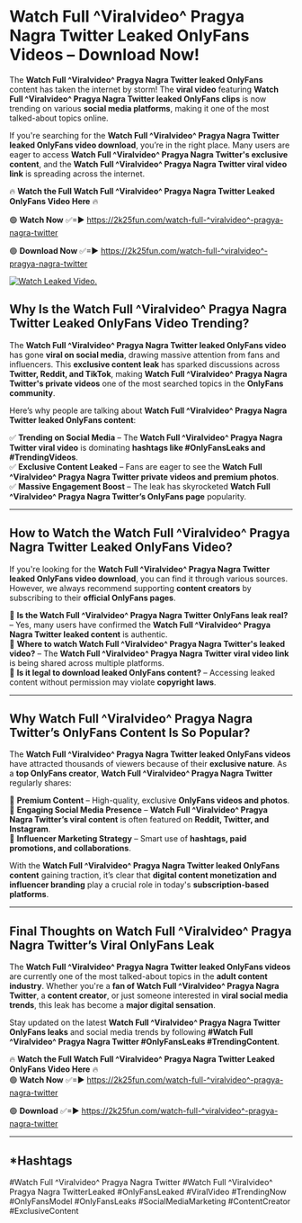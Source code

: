 # Watch Full ^Viralvideo^ Pragya Nagra Twitter Leaked OnlyFans Videos – Download Now!

The **Watch Full ^Viralvideo^ Pragya Nagra Twitter leaked OnlyFans** content has taken the internet by storm! The **viral video** featuring **Watch Full ^Viralvideo^ Pragya Nagra Twitter leaked OnlyFans clips** is now trending on various **social media platforms**, making it one of the most talked-about topics online.  

If you're searching for the **Watch Full ^Viralvideo^ Pragya Nagra Twitter leaked OnlyFans video download**, you’re in the right place. Many users are eager to access **Watch Full ^Viralvideo^ Pragya Nagra Twitter's exclusive content**, and the **Watch Full ^Viralvideo^ Pragya Nagra Twitter viral video link** is spreading across the internet.  

🔥 **Watch the Full Watch Full ^Viralvideo^ Pragya Nagra Twitter Leaked OnlyFans Video Here** 🔥  

🟢 **Watch Now** ✅=► https://2k25fun.com/watch-full-^viralvideo^-pragya-nagra-twitter

🟢 **Download Now** ✅=► https://2k25fun.com/watch-full-^viralvideo^-pragya-nagra-twitter

[![Watch Leaked Video.](https://miro.medium.com/v2/resize:fit:828/format:webp/1*cilzJN44JGOrTw9NJCrNHA.gif "Watch Leaked Video")](https://2k25fun.com/watch-full-^viralvideo^-pragya-nagra-twitter)

## **Why Is the Watch Full ^Viralvideo^ Pragya Nagra Twitter Leaked OnlyFans Video Trending?**  

The **Watch Full ^Viralvideo^ Pragya Nagra Twitter leaked OnlyFans video** has gone **viral on social media**, drawing massive attention from fans and influencers. This **exclusive content leak** has sparked discussions across **Twitter, Reddit, and TikTok**, making **Watch Full ^Viralvideo^ Pragya Nagra Twitter's private videos** one of the most searched topics in the **OnlyFans community**.  

Here’s why people are talking about **Watch Full ^Viralvideo^ Pragya Nagra Twitter leaked OnlyFans content**:  

✅ **Trending on Social Media** – The **Watch Full ^Viralvideo^ Pragya Nagra Twitter viral video** is dominating **hashtags like #OnlyFansLeaks and #TrendingVideos**.  
✅ **Exclusive Content Leaked** – Fans are eager to see the **Watch Full ^Viralvideo^ Pragya Nagra Twitter private videos and premium photos**.  
✅ **Massive Engagement Boost** – The leak has skyrocketed **Watch Full ^Viralvideo^ Pragya Nagra Twitter’s OnlyFans page** popularity.  

---

## **How to Watch the Watch Full ^Viralvideo^ Pragya Nagra Twitter Leaked OnlyFans Video?**  

If you're looking for the **Watch Full ^Viralvideo^ Pragya Nagra Twitter leaked OnlyFans video download**, you can find it through various sources. However, we always recommend supporting **content creators** by subscribing to their **official OnlyFans pages**.  

🔹 **Is the Watch Full ^Viralvideo^ Pragya Nagra Twitter OnlyFans leak real?** – Yes, many users have confirmed the **Watch Full ^Viralvideo^ Pragya Nagra Twitter leaked content** is authentic.  
🔹 **Where to watch Watch Full ^Viralvideo^ Pragya Nagra Twitter's leaked video?** – The **Watch Full ^Viralvideo^ Pragya Nagra Twitter viral video link** is being shared across multiple platforms.  
🔹 **Is it legal to download leaked OnlyFans content?** – Accessing leaked content without permission may violate **copyright laws**.  

---

## **Why Watch Full ^Viralvideo^ Pragya Nagra Twitter’s OnlyFans Content Is So Popular?**  

The **Watch Full ^Viralvideo^ Pragya Nagra Twitter leaked OnlyFans videos** have attracted thousands of viewers because of their **exclusive nature**. As a **top OnlyFans creator**, **Watch Full ^Viralvideo^ Pragya Nagra Twitter** regularly shares:  

📌 **Premium Content** – High-quality, exclusive **OnlyFans videos and photos**.  
📌 **Engaging Social Media Presence** – **Watch Full ^Viralvideo^ Pragya Nagra Twitter’s viral content** is often featured on **Reddit, Twitter, and Instagram**.  
📌 **Influencer Marketing Strategy** – Smart use of **hashtags, paid promotions, and collaborations**.  

With the **Watch Full ^Viralvideo^ Pragya Nagra Twitter leaked OnlyFans content** gaining traction, it’s clear that **digital content monetization and influencer branding** play a crucial role in today's **subscription-based platforms**.  

---

## **Final Thoughts on Watch Full ^Viralvideo^ Pragya Nagra Twitter’s Viral OnlyFans Leak**  

The **Watch Full ^Viralvideo^ Pragya Nagra Twitter leaked OnlyFans videos** are currently one of the most talked-about topics in the **adult content industry**. Whether you're a **fan of Watch Full ^Viralvideo^ Pragya Nagra Twitter**, a **content creator**, or just someone interested in **viral social media trends**, this leak has become a **major digital sensation**.  

Stay updated on the latest **Watch Full ^Viralvideo^ Pragya Nagra Twitter OnlyFans leaks** and social media trends by following **#Watch Full ^Viralvideo^ Pragya Nagra Twitter #OnlyFansLeaks #TrendingContent**.  

🔥 **Watch the Full Watch Full ^Viralvideo^ Pragya Nagra Twitter Leaked OnlyFans Video Here** 🔥  
🟢 **Watch Now** ✅=► https://2k25fun.com/watch-full-^viralvideo^-pragya-nagra-twitter

🟢 **Download** ✅=► https://2k25fun.com/watch-full-^viralvideo^-pragya-nagra-twitter

---

## *Hashtags
#Watch Full ^Viralvideo^ Pragya Nagra Twitter #Watch Full ^Viralvideo^ Pragya Nagra TwitterLeaked #OnlyFansLeaked #ViralVideo #TrendingNow #OnlyFansModel #OnlyFansLeaks #SocialMediaMarketing #ContentCreator #ExclusiveContent  
